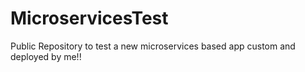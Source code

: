 # MicroservicesTest
Public Repository to test a new microservices based app custom and deployed by me!!
